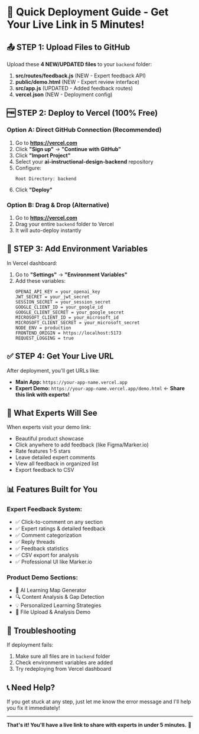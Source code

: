 # 🚀 Quick Deployment Guide - Get Your Live Link in 5 Minutes!

## 📤 STEP 1: Upload Files to GitHub

Upload these **4 NEW/UPDATED files** to your `backend` folder:

1. **src/routes/feedback.js** (NEW - Expert feedback API)
2. **public/demo.html** (NEW - Expert review interface)
3. **src/app.js** (UPDATED - Added feedback routes)
4. **vercel.json** (NEW - Deployment config)

## 🆓 STEP 2: Deploy to Vercel (100% Free)

### Option A: Direct GitHub Connection (Recommended)
1. Go to **https://vercel.com**
2. Click **"Sign up"** → **"Continue with GitHub"**
3. Click **"Import Project"**
4. Select your **ai-instructional-design-backend** repository
5. Configure:
   ```
   Root Directory: backend
   ```
6. Click **"Deploy"**

### Option B: Drag & Drop (Alternative)
1. Go to **https://vercel.com**
2. Drag your entire `backend` folder to Vercel
3. It will auto-deploy instantly

## 🔑 STEP 3: Add Environment Variables

In Vercel dashboard:
1. Go to **"Settings"** → **"Environment Variables"**
2. Add these variables:
   ```
   OPENAI_API_KEY = your_openai_key
   JWT_SECRET = your_jwt_secret
   SESSION_SECRET = your_session_secret
   GOOGLE_CLIENT_ID = your_google_id
   GOOGLE_CLIENT_SECRET = your_google_secret
   MICROSOFT_CLIENT_ID = your_microsoft_id
   MICROSOFT_CLIENT_SECRET = your_microsoft_secret
   NODE_ENV = production
   FRONTEND_ORIGIN = https://localhost:5173
   REQUEST_LOGGING = true
   ```

## ✅ STEP 4: Get Your Live URL

After deployment, you'll get URLs like:
- **Main App:** `https://your-app-name.vercel.app`
- **Expert Demo:** `https://your-app-name.vercel.app/demo.html` ← **Share this link with experts!**

## 🎯 What Experts Will See

When experts visit your demo link:
- Beautiful product showcase
- Click anywhere to add feedback (like Figma/Marker.io)
- Rate features 1-5 stars
- Leave detailed expert comments
- View all feedback in organized list
- Export feedback to CSV

## 📊 Features Built for You

### Expert Feedback System:
- ✅ Click-to-comment on any section
- ✅ Expert ratings & detailed feedback
- ✅ Comment categorization
- ✅ Reply threads
- ✅ Feedback statistics
- ✅ CSV export for analysis
- ✅ Professional UI like Marker.io

### Product Demo Sections:
- 🎯 AI Learning Map Generator
- 🔍 Content Analysis & Gap Detection
- 💡 Personalized Learning Strategies
- 📎 File Upload & Analysis Demo

## 🚨 Troubleshooting

If deployment fails:
1. Make sure all files are in `backend` folder
2. Check environment variables are added
3. Try redeploying from Vercel dashboard

## 📞 Need Help?

If you get stuck at any step, just let me know the error message and I'll help you fix it immediately!

---

**That's it! You'll have a live link to share with experts in under 5 minutes.** 🎉
